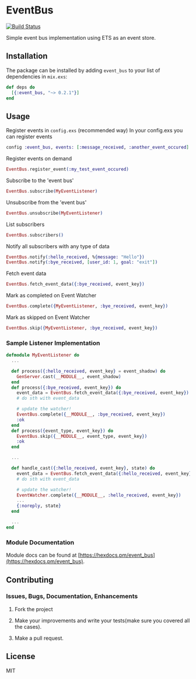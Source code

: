 # EventBus

[![Build Status](https://travis-ci.org/mustafaturan/event_bus.svg?branch=master)](https://travis-ci.org/mustafaturan/event_bus)

Simple event bus implementation using ETS as an event store.

## Installation

The package can be installed by adding `event_bus` to your list of dependencies in `mix.exs`:

```elixir
def deps do
  [{:event_bus, "~> 0.2.1"}]
end
```

## Usage

Register events in `config.exs` (recommended way)
In your config.exs you can register events
```elixir
config :event_bus, events: [:message_received, :another_event_occured]
```

Register events on demand
```elixir
EventBus.register_event(:my_test_event_occured)
```

Subscribe to the 'event bus'
```elixir
EventBus.subscribe(MyEventListener)
```

Unsubscribe from the 'event bus'
```elixir
EventBus.unsubscribe(MyEventListener)
```

List subscribers
```elixir
EventBus.subscribers()
```

Notify all subscribers with any type of data
```elixir
EventBus.notify(:hello_received, %{message: "Hello"})
EventBus.notify(:bye_received, [user_id: 1, goal: "exit"])
```

Fetch event data
```elixir
EventBus.fetch_event_data({:bye_received, event_key})
```

Mark as completed on Event Watcher
```elixir
EventBus.complete({MyEventListener, :bye_received, event_key})
```

Mark as skipped on Event Watcher
```elixir
EventBus.skip({MyEventListener, :bye_received, event_key})
```

### Sample Listener Implementation

```elixir
defmodule MyEventListener do
  ...

  def process({:hello_received, event_key} = event_shadow) do
    GenServer.cast(__MODULE__, event_shadow)
  end
  def process({:bye_received, event_key}) do
    event_data = EventBus.fetch_event_data({:bye_received, event_key})
    # do sth with event_data

    # update the watcher!
    EventBus.complete({__MODULE__, :bye_received, event_key})
    :ok
  end
  def process({event_type, event_key}) do
    EventBus.skip({__MODULE__, event_type, event_key})
    :ok
  end

  ...

  def handle_cast({:hello_received, event_key}, state) do
    event_data = EventBus.fetch_event_data({:hello_received, event_key})
    # do sth with event_data

    # update the watcher!
    EventWatcher.complete({__MODULE__, :hello_received, event_key})
    ...
    {:noreply, state}
  end

  ...
end
```

### Module Documentation

Module docs can be found at [https://hexdocs.pm/event_bus](https://hexdocs.pm/event_bus).

## Contributing

### Issues, Bugs, Documentation, Enhancements

1. Fork the project

2. Make your improvements and write your tests(make sure you covered all the cases).

3. Make a pull request.

## License

MIT

